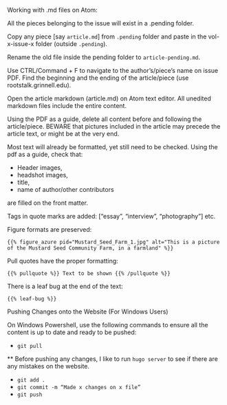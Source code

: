 Working with .md files on Atom:  

All the pieces belonging to the issue will exist in a .pending folder.  

Copy any piece [say `article.md`] from `.pending` folder and paste in the vol-x-issue-x folder (outside `.pending`).  

Rename the old file inside the pending folder to `article-pending.md`.

Use CTRL/Command + F to navigate to the author’s/piece’s name on issue PDF. Find the beginning and the ending of the article/piece (use rootstalk.grinnell.edu).  

Open the article markdown (article.md) on Atom text editor. All unedited markdown files include the entire content.  

Using the PDF as a guide, delete all content before and following the article/piece. BEWARE that pictures included in the article may precede the article text, or might be at the very end.  

Most text will already be formatted, yet still need to be checked. Using the pdf as a guide, check that:  

  - Header images,
  - headshot images,
  - title,  
  - name of author/other contributors  

are filled on the front matter.  

Tags in quote marks are added: [“essay”, “interview”, “photography”] etc.  

Figure formats are preserved:  

  `{{% figure_azure pid="Mustard_Seed_Farm_1.jpg" alt="This is a picture of the Mustard Seed Community Farm, in a farmland" %}}`  

Pull quotes have the proper formatting:  

  `{{% pullquote %}} Text to be shown {{% /pullquote %}}`  

There is a leaf bug at the end of the text:

  `{{% leaf-bug %}}`  

Pushing Changes onto the Website (For Windows Users)  

On Windows Powershell, use the following commands to ensure all the content is up to date and ready to be pushed:  

  - `git pull`  

** Before pushing any changes, I like to run `hugo server` to see if there are any mistakes on the website.  

  - `git add .`
  - `git commit -m “Made x changes on x file”`
  - `git push`
